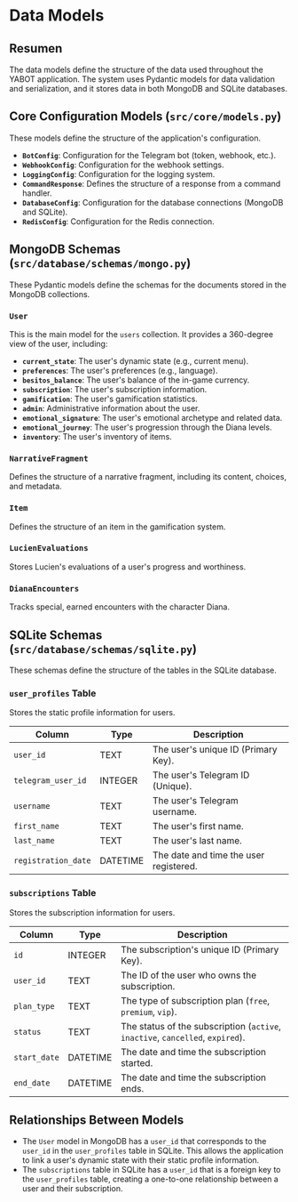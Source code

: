 # Data Models

## Resumen
The data models define the structure of the data used throughout the YABOT application. The system uses Pydantic models for data validation and serialization, and it stores data in both MongoDB and SQLite databases.

## Core Configuration Models (`src/core/models.py`)

These models define the structure of the application's configuration.

- **`BotConfig`**: Configuration for the Telegram bot (token, webhook, etc.).
- **`WebhookConfig`**: Configuration for the webhook settings.
- **`LoggingConfig`**: Configuration for the logging system.
- **`CommandResponse`**: Defines the structure of a response from a command handler.
- **`DatabaseConfig`**: Configuration for the database connections (MongoDB and SQLite).
- **`RedisConfig`**: Configuration for the Redis connection.

## MongoDB Schemas (`src/database/schemas/mongo.py`)

These Pydantic models define the schemas for the documents stored in the MongoDB collections.

### `User`
This is the main model for the `users` collection. It provides a 360-degree view of the user, including:

- **`current_state`**: The user's dynamic state (e.g., current menu).
- **`preferences`**: The user's preferences (e.g., language).
- **`besitos_balance`**: The user's balance of the in-game currency.
- **`subscription`**: The user's subscription information.
- **`gamification`**: The user's gamification statistics.
- **`admin`**: Administrative information about the user.
- **`emotional_signature`**: The user's emotional archetype and related data.
- **`emotional_journey`**: The user's progression through the Diana levels.
- **`inventory`**: The user's inventory of items.

### `NarrativeFragment`
Defines the structure of a narrative fragment, including its content, choices, and metadata.

### `Item`
Defines the structure of an item in the gamification system.

### `LucienEvaluations`
Stores Lucien's evaluations of a user's progress and worthiness.

### `DianaEncounters`
Tracks special, earned encounters with the character Diana.

## SQLite Schemas (`src/database/schemas/sqlite.py`)

These schemas define the structure of the tables in the SQLite database.

### `user_profiles` Table
Stores the static profile information for users.

| Column | Type | Description |
|---|---|---|
| `user_id` | TEXT | The user's unique ID (Primary Key). |
| `telegram_user_id` | INTEGER | The user's Telegram ID (Unique). |
| `username` | TEXT | The user's Telegram username. |
| `first_name` | TEXT | The user's first name. |
| `last_name` | TEXT | The user's last name. |
| `registration_date` | DATETIME | The date and time the user registered. |

### `subscriptions` Table
Stores the subscription information for users.

| Column | Type | Description |
|---|---|---|
| `id` | INTEGER | The subscription's unique ID (Primary Key). |
| `user_id` | TEXT | The ID of the user who owns the subscription. |
| `plan_type` | TEXT | The type of subscription plan (`free`, `premium`, `vip`). |
| `status` | TEXT | The status of the subscription (`active`, `inactive`, `cancelled`, `expired`). |
| `start_date` | DATETIME | The date and time the subscription started. |
| `end_date` | DATETIME | The date and time the subscription ends. |

## Relationships Between Models

- The `User` model in MongoDB has a `user_id` that corresponds to the `user_id` in the `user_profiles` table in SQLite. This allows the application to link a user's dynamic state with their static profile information.
- The `subscriptions` table in SQLite has a `user_id` that is a foreign key to the `user_profiles` table, creating a one-to-one relationship between a user and their subscription.
